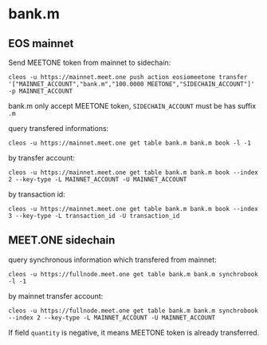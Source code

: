 # bank.m 

## EOS mainnet
Send MEETONE token from mainnet to sidechain:
```
cleos -u https://mainnet.meet.one push action eosiomeetone transfer '["MAINNET_ACCOUNT","bank.m","100.0000 MEETONE","SIDECHAIN_ACCOUNT"]' -p MAINNET_ACCOUNT
```
bank.m only accept MEETONE token, `SIDECHAIN_ACCOUNT` must be has suffix `.m`

query transfered informations:
```
cleos -u https://mainnet.meet.one get table bank.m bank.m book -l -1
```

by transfer account:
```
cleos -u https://mainnet.meet.one get table bank.m bank.m book --index 2 --key-type -L MAINNET_ACCOUNT -U MAINNET_ACCOUNT
```

by transaction id:
```
cleos -u https://mainnet.meet.one get table bank.m bank.m book --index 3 --key-type -L transaction_id -U transaction_id
```

## MEET.ONE sidechain

query synchronous information which transfered from mainnet:
```
cleos -u https://fullnode.meet.one get table bank.m bank.m synchrobook -l -1
```

by mainnet transfer account:
```
cleos -u https://fullnode.meet.one get table bank.m bank.m synchrobook --index 2 --key-type -L MAINNET_ACCOUNT -U MAINNET_ACCOUNT
```
If field `quantity` is negative, it means MEETONE token is already transferred.
